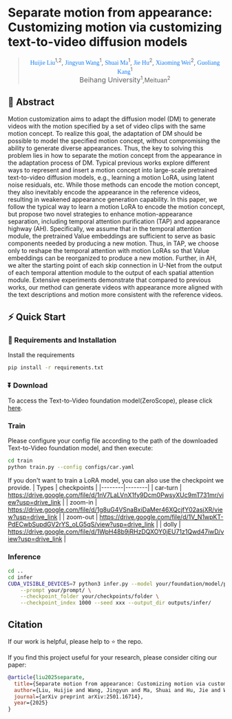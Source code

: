 
# Separate motion from appearance: Customizing motion via customizing text-to-video diffusion models

><p align="center"> <span style="color:#137cf3; font-family: Gill Sans">Huijie Liu</span><sup>1,2</sup>,</a>  <span style="color:#137cf3; font-family: Gill Sans">Jingyun Wang</span><sup>1</sup>,</a> <span style="color:#137cf3; font-family: Gill Sans">Shuai Ma</span><sup>1</sup>,</a>  <span style="color:#137cf3; font-family: Gill Sans">Jie Hu</span><sup>2</sup>,</a>  <span style="color:#137cf3; font-family: Gill Sans">Xiaoming Wei</span><sup>2</sup>, </a>  <span style="color:#137cf3; font-family: Gill Sans">Guoliang Kang</span><sup>1</sup></a> </a> <br> 
><span style="font-size: 16px">Beihang University</span><sup>1</sup>,Meituan</span><sup>2</sup></span></p>


## 📖 Abstract
Motion customization aims to adapt the diffusion model (DM) to generate videos with the motion specified by a set of video clips with the same motion concept. To realize this goal, the adaptation of DM should be possible to model the specified motion concept, without compromising the ability to generate diverse appearances. Thus, the key to solving this problem lies in how to separate the motion concept from the appearance in the adaptation process of DM. Typical previous works explore different ways to represent and insert a motion concept into large-scale pretrained text-to-video diffusion models, e.g., learning a motion LoRA, using latent noise residuals, etc. While those methods can encode the motion concept, they also inevitably encode the appearance in the reference videos, resulting in weakened appearance generation capability. In this paper, we follow the typical way to learn a motion LoRA to encode the motion concept, but propose two novel strategies to enhance motion-appearance separation, including temporal attention purification (TAP) and appearance highway (AH). Specifically, we assume that in the temporal attention module, the pretrained Value embeddings are sufficient to serve as basic components needed by producing a new motion. Thus, in TAP, we choose only to reshape the temporal attention with motion LoRAs so that Value embeddings can be reorganized to produce a new motion. Further, in AH, we alter the starting point of each skip connection in U-Net from the output of each temporal attention module to the output of each spatial attention module. Extensive experiments demonstrate that compared to previous works, our method can generate videos with appearance more aligned with the text descriptions and motion more consistent with the reference videos.

## ⚡️ Quick Start

### 🔧 Requirements and Installation


Install the requirements
```bash
pip install -r requirements.txt
```

### ⏬ Download
To access the Text-to-Video foundation model(ZeroScope), please click [here](https://huggingface.co/cerspense/zeroscope_v2_576w).

### Train
Please configure your config file according to the path of the downloaded Text-to-Video foundation model, and then execute:
```bash
cd train
python train.py --config configs/car.yaml
```

If you don't want to train a LoRA model, you can also use the checkpoint we provide.
| Types | checkpoints |
|--------|--------|
| car-turn | https://drive.google.com/file/d/1nV7LaLVnX1fy9Dcm0PwsyXUc9mT731mr/view?usp=drive_link |
| zoom-in | https://drive.google.com/file/d/1g8uG4VSnaBxiDaMer46XQcjfY02asjXR/view?usp=drive_link |
| zoom-out | https://drive.google.com/file/d/1V_N1wpKT-PdECwbSupdGV2rYS_oLG5qS/view?usp=drive_link |
| dolly | https://drive.google.com/file/d/1WpH48b9jRHzDQXOY0jEU71z1Qwd47iwD/view?usp=drive_link |


### Inference

```bash
cd ..
cd infer
CUDA_VISIBLE_DEVICES=7 python3 infer.py --model your/foundation/model/path/ \
    --prompt your/prompt/ \
    --checkpoint_folder your/checkpoints/folder \
    --checkpoint_index 1000 --seed xxx --output_dir outputs/infer/
```

##  Citation
If our work is helpful, please help to ⭐ the repo.

If you find this project useful for your research, please consider citing our paper:
```bibtex
@article{liu2025separate,
  title={Separate motion from appearance: Customizing motion via customizing text-to-video diffusion models},
  author={Liu, Huijie and Wang, Jingyun and Ma, Shuai and Hu, Jie and Wei, Xiaoming and Kang, Guoliang},
  journal={arXiv preprint arXiv:2501.16714},
  year={2025}
}
```
